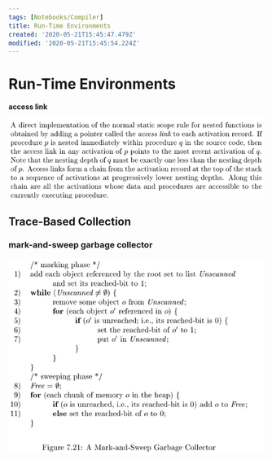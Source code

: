 ```yaml
---
tags: [Notebooks/Compiler]
title: Run-Time Environments
created: '2020-05-21T15:45:47.479Z'
modified: '2020-05-21T15:45:54.224Z'
---
```


# Run-Time Environments

**access link**

 <img src="./Run-Time Environments.assets/1590076101370.png" alt="1590076101370" /> 



##  Trace-Based Collection

### mark-and-sweep garbage collector

 <img src="./Run-Time Environments.assets/1590076475228.png" alt="1590076475228" /> 
